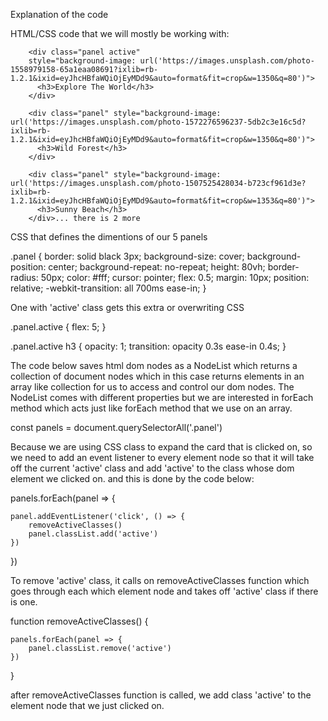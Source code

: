 Explanation of the code

HTML/CSS code that we will mostly be working with:

        <div class="panel active"
        style="background-image: url('https://images.unsplash.com/photo-1558979158-65a1eaa08691?ixlib=rb-1.2.1&ixid=eyJhcHBfaWQiOjEyMDd9&auto=format&fit=crop&w=1350&q=80')">
          <h3>Explore The World</h3>
        </div>

        <div class="panel" style="background-image: url('https://images.unsplash.com/photo-1572276596237-5db2c3e16c5d?ixlib=rb-1.2.1&ixid=eyJhcHBfaWQiOjEyMDd9&auto=format&fit=crop&w=1350&q=80')">
          <h3>Wild Forest</h3>
        </div>

        <div class="panel" style="background-image: url('https://images.unsplash.com/photo-1507525428034-b723cf961d3e?ixlib=rb-1.2.1&ixid=eyJhcHBfaWQiOjEyMDd9&auto=format&fit=crop&w=1353&q=80')">
          <h3>Sunny Beach</h3>
        </div>... there is 2 more


CSS that defines the dimentions of our 5 panels

  .panel {
    border: solid black 3px;
    background-size: cover;
    background-position: center;
    background-repeat: no-repeat;
    height: 80vh;
    border-radius: 50px;
    color: #fff;
    cursor: pointer;
    flex: 0.5;
    margin: 10px;
    position: relative;
    -webkit-transition: all 700ms ease-in;
  }
  
  One with 'active' class gets this extra or overwriting CSS
  
   .panel.active {
  flex: 5;
}

.panel.active h3 {
    opacity: 1;
    transition: opacity 0.3s ease-in 0.4s;
  }

The code below saves html dom nodes as a NodeList which returns
a collection of document nodes which in this case returns elements
in an array like collection for us to access and control our dom nodes.
The NodeList comes with different properties but we are interested in 
forEach method which acts just like forEach method that we use on an array.

const panels = document.querySelectorAll('.panel')

Because we are using CSS class to expand the card that is clicked on, 
so we need to add an event listener to every element node so that it will
take off the current 'active' class and add 'active' to the class whose 
dom element we clicked on. and this is done by the code below:

panels.forEach(panel => {

    panel.addEventListener('click', () => {
        removeActiveClasses()
        panel.classList.add('active')
    })
})

To remove 'active' class, it calls on removeActiveClasses function which 
goes through each which element node and takes off 'active' class if there
is one.

function removeActiveClasses() {

    panels.forEach(panel => {
        panel.classList.remove('active')
    })
}

after removeActiveClasses function is called, we add class 'active' to the 
element node that we just clicked on.
